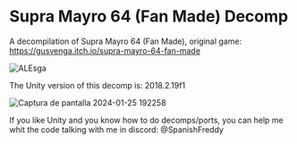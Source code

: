 # Supra Mayro 64 (Fan Made) Decomp
A decompilation of Supra Mayro 64 (Fan Made), original game: https://gusvenga.itch.io/supra-mayro-64-fan-made

![ALEsga](https://github.com/SpanishFreddy/Supra-Mayro-64-Fan-Made-Decomp/assets/121837347/9285fea8-0825-4ec3-8c1d-59699920d2c7)

The Unity version of this decomp is: 2018.2.19f1

![Captura de pantalla 2024-01-25 192258](https://github.com/SpanishFreddy/Supra-Mayro-64-Fan-Made-Decomp/assets/121837347/6ab64697-e442-4001-ae7c-178439707a12)

If you like Unity and you know how to do decomps/ports, you can help me whit the code talking with me in discord: @SpanishFreddy
